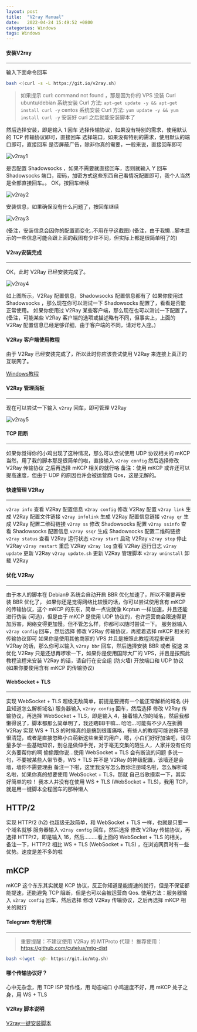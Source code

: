```yaml
---
layout: post
title:  "V2ray Manual"
date:   2022-04-24 15:49:52 +0800
categories: Windows  
tags: Windows
---
```

#### 安装V2ray

---

输入下面命令回车

```bash
bash <(curl -s -L https://git.io/v2ray.sh)
```

> 如果提示 curl: command not found ，那是因为你的 VPS 没装 Curl
> ubuntu/debian 系统安装 Curl 方法: `apt-get update -y && apt-get install curl -y`
> centos 系统安装 Curl 方法: `yum update -y && yum install curl -y`
> 安装好 curl 之后就能安装脚本了

然后选择安装，即是输入 1 回车
选择传输协议，如果没有特别的需求，使用默认的 TCP 传输协议即可，直接回车
选择端口，如果没有特别的需求，使用默认的端口即可，直接回车
是否屏蔽广告，除非你真的需要，一般来说，直接回车即可

![v2ray1](..\image\v2ray1.jpg)

是否配置 Shadowsocks ，如果不需要就直接回车，否则就输入 Y 回车
Shadowsocks 端口，密码，加密方式这些东西自己看情况配置即可，我个人当然是全部直接回车。。
OK，按回车继续

![v2ray2](..\image\v2ray2.jpg)

安装信息，如果确保没有什么问题了，按回车继续

![v2ray3](..\image\v2ray3.jpg)

(备注，安装信息会因你的配置而变化..不用在乎这截图)
(备注，由于我懒…脚本显示的一些信息可能会跟上面的截图有少许不同，但实际上都是很简单明了的)

#### V2ray安装完成

---

OK，此时 V2Ray 已经安装完成了。

![v2ray4](..\image\v2ray4.jpg)

如上图所示，V2Ray 配置信息，Shadowsocks 配置信息都有了
如果你使用过 Shadowsocks ，那么现在你可以测试一下 Shadowsocks 配置了，看看是否能正常使用。
如果你使用过 V2Ray 某些客户端，那么现在也可以测试一下配置了。
(备注，可能某些 V2Ray 客户端的选项或描述略有不同，但事实上，上面的 V2Ray 配置信息已经足够详细，由于客户端的不同，请对号入座。)

#### V2Ray 客户端使用教程

由于 V2Ray 已经安装完成了，所以此时你应该尝试使用 V2Ray 来连接上真正的互联网了。

[Windows教程](https://github.com/233boy/v2ray/wiki/V2RayN%E4%BD%BF%E7%94%A8%E6%95%99%E7%A8%8B)

#### V2Ray 管理面板

---

现在可以尝试一下输入 `v2ray` 回车，即可管理 V2Ray

![v2ray5](..\image\v2ray5.jpg)

#### TCP 阻断

---

如果你觉得你的小鸡出现了这种情况，那么可以尝试使用 UDP 协议相关的 mKCP
当然，用了我的脚本那是很简单的啦，直接输入 `v2ray config` 然后选择修改 V2Ray 传输协议
之后再选择 mKCP 相关的就行咯
备注：使用 mKCP 或许还可以提高速度，但由于 UDP 的原因也许会被运营商 Qos，这是无解的。

#### 快速管理 V2Ray

---

`v2ray info` 查看 V2Ray 配置信息
`v2ray config` 修改 V2Ray 配置
`v2ray link` 生成 V2Ray 配置文件链接
`v2ray infolink` 生成 V2Ray 配置信息链接
`v2ray qr` 生成 V2Ray 配置二维码链接
`v2ray ss` 修改 Shadowsocks 配置
`v2ray ssinfo` 查看 Shadowsocks 配置信息
`v2ray ssqr` 生成 Shadowsocks 配置二维码链接
`v2ray status` 查看 V2Ray 运行状态
`v2ray start` 启动 V2Ray
`v2ray stop` 停止 V2Ray
`v2ray restart` 重启 V2Ray
`v2ray log` 查看 V2Ray 运行日志
`v2ray update` 更新 V2Ray
`v2ray update.sh` 更新 V2Ray 管理脚本
`v2ray uninstall` 卸载 V2Ray

#### 优化 V2Ray

---

由于本人的脚本在 Debian9 系统会自动开启 BBR 优化加速了，所以不需要再安装 BBR 优化了，
如果你还是觉得网络比较慢的话，你可以尝试使用含有 mKCP 的传输协议，这个 mKCP 的东东，简单一点说就像 Kcptun 一样加速，并且还能进行伪装 (可选)，但是由于 mKCP 是使用 UDP 协议的，也许运营商会限速得更加厉害，网络变得更加慢。但不管怎么样，你都可以随时尝试一下。
服务器输入 `v2ray config` 回车，然后选择 修改 V2Ray 传输协议，再接着选择 mKCP 相关的传输协议即可
如果你是使用其他商家的 VPS 并且是按照此教程流程来安装 V2Ray 的话，那么你可以输入 `v2ray bbr` 回车，然后选择安装 BBR 或者 锐速 来优化 V2Ray
只是还想再啰嗦一下，如果你是使用国际大厂的 VPS，并且是按照此教程流程来安装 V2Ray 的话，请自行在安全组 (防火墙) 开放端口和 UDP 协议 (如果你要使用含有 mKCP 的传输协议)

#### WebSocket + TLS

---

实现 WebSocket + TLS 超级无敌简单，前提是要拥有一个能正常解析的域名 (并且知道怎么解析域名)
服务器输入 `v2ray config` 回车，然后选择 修改 V2Ray 传输协议，再选择 WebSocket + TLS，即是输入 4，接着输入你的域名，然后我都懒得说了，脚本都那么简单明了，我还瞎BB干嘛…
哈哈…可能有不少人在折腾 V2Ray 实现 WS + TLS 的时候真的是搞到很蛋痛咯，有些人的教程可能说得不是很清楚，或者是直接忽略小白萌新这些亲爱的用户，嗯，小白们好好加油吧，请尽量多学一些基础知识，别总是做伸手党，对于毫无交集的陌生人，人家并没有任何义务要帮你的啊
偷偷跟你说…使用 WebSocket + TLS 会有断流的问题
多说一句，不要被某些人带节奏，WS + TLS 并不是 V2Ray 的神级配置，该墙还是会墙，墙你不需要理由
备注一下啦，这里我没写怎么教你注册域名啦，怎么解析域名啦，如果你真的想要使用 WebSocket + TLS，那就 自己谷歌摸索一下，其实好简单的啦！
我本人并没有在使用 WS + TLS (WebSocket + TLS)，我用 TCP，就是用一键脚本全程回车的那种懒人

## HTTP/2

实现 HTTP/2 (h2) 也超级无敌简单，和 WebSocket + TLS 一样，也就是只要一个域名就够
服务器输入 `v2ray config` 回车，然后选择 修改 V2Ray 传输协议，再选择 HTTP/2，即是输入 16，然后………看上面的 WebSocket + TLS 的相关。
备注一下，HTTP/2 相比 WS + TLS (WebSocket + TLS) ，在浏览网页时有一些优势。速度是差不多的啦

## mKCP

mKCP 这个东东其实就是 KCP 协议，反正你知道是能提速的就行，但是不保证都能提速，还能避免 TCP 阻断，但是也可以会被运营商 Qos.
使用方法：服务器输入 `v2ray config` 回车，然后选择 修改 V2Ray 传输协议，之后再选择 mKCP 相关的就行

#### Telegram 专用代理

---

> 重要提醒：不建议使用 V2Ray 的 MTProto 代理！
> 推荐使用： https://github.com/cutelua/mtg-dist

```bash
bash <(wget -qO- https://git.io/mtg.sh)
```



#### 哪个传输协议好？

心中无杂念，用 TCP
ISP 常作怪，用 动态端口
小鸡速度不好，用 mKCP
处子之身，用 WS + TLS

#### V2Ray 脚本说明

[V2ray一键安装脚本](https://github.com/233boy/v2ray/wiki/V2Ray%E4%B8%80%E9%94%AE%E5%AE%89%E8%A3%85%E8%84%9A%E6%9C%AC)